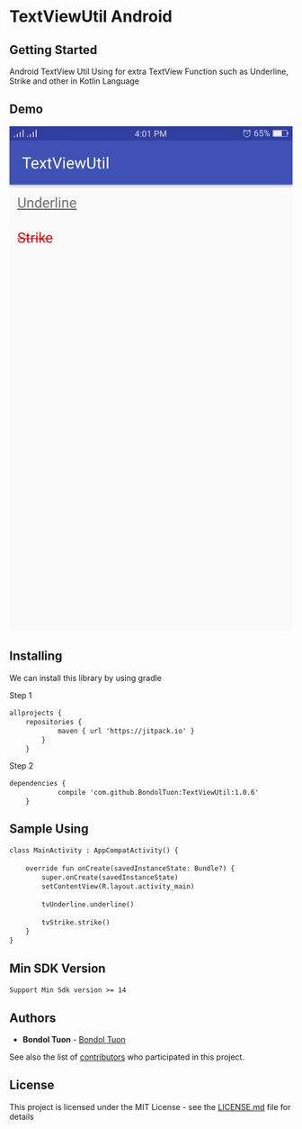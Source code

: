 # TextViewUtil Android

## Getting Started

Android TextView Util Using for extra TextView Function such as Underline, Strike and other in Kotlin Language

## Demo
![](static/text_view_util_android.png)

## Installing

We can install this library by using gradle

Step 1

```
allprojects {
	repositories {
			maven { url 'https://jitpack.io' }
		}
	}
```

Step 2

```
dependencies {
	        compile 'com.github.BondolTuon:TextViewUtil:1.0.6'
	}
```

## Sample Using

```
class MainActivity : AppCompatActivity() {

    override fun onCreate(savedInstanceState: Bundle?) {
        super.onCreate(savedInstanceState)
        setContentView(R.layout.activity_main)

        tvUnderline.underline()

        tvStrike.strike()
    }
}

```

## Min SDK Version

```
Support Min Sdk version >= 14

```

## Authors

* **Bondol Tuon** - [Bondol Tuon](https://github.com/BondolTuon)

See also the list of [contributors](https://github.com/BondolTuon/TextViewUtilAndroid/contributors) who participated in this project.

## License

This project is licensed under the MIT License - see the [LICENSE.md](https://github.com/BondolTuon/TextViewUtilAndroid/blob/1.x/README.md) file for details
